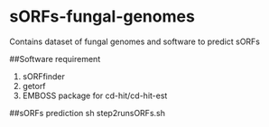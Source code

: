 # sORFs-fungal-genomes
Contains dataset of fungal genomes and software to predict sORFs

##Software requirement
1. sORFfinder
2. getorf
3. EMBOSS package for cd-hit/cd-hit-est

##sORFs prediction
sh step2runsORFs.sh

